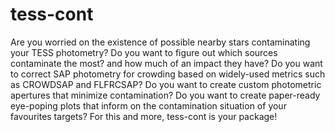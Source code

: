 # tess-cont
Are you worried on the existence of possible nearby stars contaminating your TESS photometry? Do you want to figure out which sources contaminate the most? and how much of an impact they have? Do you want to correct SAP photometry for crowding based on widely-used metrics such as CROWDSAP and FLFRCSAP? Do you want to create custom photometric apertures that minimize contamination? Do you want to create paper-ready eye-poping plots that inform on the contamination situation of your favourites targets? For this and more, tess-cont is your package!
